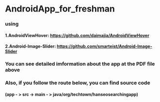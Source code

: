 # AndroidApp_for_freshman

### using
#### 1.AndroidViewHover: https://github.com/daimajia/AndroidViewHover
#### 2.Android-Image-Slider: https://github.com/smarteist/Android-Image-Slider


### You can see detailed imformation about the app at the PDF file above

### Also, if you follow the route below, you can find source code 
#### (app - > src -> main - > java/org/techtown/hanseosearchingapp)
